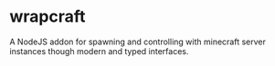 # wrapcraft
A NodeJS addon for spawning and controlling with minecraft server instances though modern and typed interfaces.
